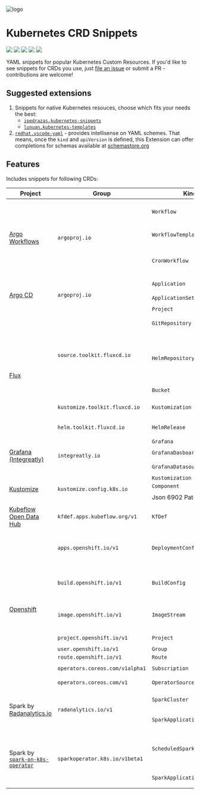 ![logo](https://raw.githubusercontent.com/tumido/crd-snippets/master/docs/assets/icon_large.png)

# Kubernetes CRD Snippets

[![](https://img.shields.io/github/v/release/tumido/crd-snippets)](https://github.com/tumido/crd-snippets/releases)
[![](https://img.shields.io/visual-studio-marketplace/v/tumido.crd-snippets?label=vs%20marketplace)](https://marketplace.visualstudio.com/items?itemName=tumido.crd-snippets)
[![](https://img.shields.io/open-vsx/v/tumido/crd-snippets)](https://open-vsx.org/extension/tumido/crd-snippets)
[![](https://img.shields.io/github/license/tumido/crd-snippets)](https://github.com/tumido/crd-snippets/blob/master/LICENSE)
[![](https://img.shields.io/github/workflow/status/tumido/crd-snippets/Release)](https://github.com/tumido/crd-snippets/actions?query=workflow%3ARelease)

YAML snippets for popular Kubernetes Custom Resources. If you'd like to see snippets for CRDs you use, just [file an issue](https://github.com/tumido/crd-snippets/issues/new) or submit a PR - contributions are welcome!

## Suggested extensions

1. Snippets for native Kubernetes resouces, choose which fits your needs the best:
   - [`ipedrazas.kubernetes-snippets`](https://marketplace.visualstudio.com/items?itemName=ipedrazas.kubernetes-snippets)
   - [`lunuan.kubernetes-templates`](https://marketplace.visualstudio.com/items?itemName=lunuan.kubernetes-templates)
2. [`redhat.vscode-yaml`](https://marketplace.visualstudio.com/items?itemName=redhat.vscode-yaml) - provides intellisense on YAML schemes. That means, once the `kind` and `apiVersion` is defined, this Extension can offer completions for schemas available at [schemastore.org](https://www.schemastore.org/json/)

## Features

Includes snippets for following CRDs:

<table>
   <thead>
      <tr>
         <th>Project</th>
         <th>Group</th>
         <th>Kind</th>
         <th>Snippet prefix</th>
      </tr>
   </thead>
   <tbody>
      <tr>
         <td rowspan=3><a href="https://argoproj.github.io/argo-workflows/">Argo Workflows</a></td>
         <td rowspan=3><code>argoproj.io</code></td>
         <td><code>Workflow</code></td>
         <td><code>argo-workflow</code><br /><code>argo-wf</code><br /><code>argo-wf-template-ref</code></td>
      </tr>
      <tr>
         <td><code>WorkflowTemplate</code></td>
         <td><code>argo-workflowtemplate</code><br /><code>argo-wftmpl</code></td>
      </tr>
      <tr>
         <td><code>CronWorkflow</code></td>
         <td><code>argo-cronworkflow</code><br /><code>argo-cronwf</code><br /><code>argo-cronwf-template-ref</code></td>
      </tr>
      <tr>
         <td rowspan=3><a href="https://argo-cd.readthedocs.io/en/stable/">Argo CD</a></td>
         <td rowspan=3><code>argoproj.io</code></td>
         <td><code>Application</code></td>
         <td><code>argocd-application</code></td>
      </tr>
      <tr>
         <td><code>ApplicationSet</code></td>
         <td><code>argocd-application-set</code></td>
      </tr>
      <tr>
         <td><code>Project</code></td>
         <td><code>argocd-project</code></td>
      </tr>
      <tr>
         <td rowspan=5><a href="https://fluxcd.io/">Flux</a></td>
         <td rowspan=3><code>source.toolkit.fluxcd.io</code></td>
         <td><code>GitRepository</code></td>
         <td><code>flux2-gitrepository</code><br/><code>gitrepository</code></td>
      </tr>
      <tr>
         <td><code>HelmRepository</code></td>
         <td><code>flux2-helmrepository</code><br/><code>helmrepository</code><br/><code>flux2-helmrepository-oci</code><br/><code>helmrepository-oci</code></td>
      </tr>
      <tr>
         <td><code>Bucket</code></td>
         <td><code>flux2-bucket</code><br/><code>bucket</code></td>
      </tr>
      <tr>
         <td><code>kustomize.toolkit.fluxcd.io</code></td>
         <td><code>Kustomization</code></td>
         <td><code>flux2-kustomization</code><br/><code>kustomization</code></td>
      </tr>
      <tr>
         <td><code>helm.toolkit.fluxcd.io</code></td>
         <td><code>HelmRelease</code></td>
         <td><code>flux2-helmrelease</code><br/><code>helmrelease</code></td>
      </tr>
      <tr>
         <td rowspan=3><a href="https://github.com/integr8ly/grafana-operator">Grafana (Integreatly)</a></td>
         <td rowspan=3><code>integreatly.io</code></td>
         <td><code>Grafana</code></td>
         <td><code>grafana-instance</code></td>
      </tr>
      <tr>
         <td><code>GrafanaDasboard</code></td>
         <td><code>grafana-dashboard</code></td>
      </tr>
      <tr>
         <td><code>GrafanaDatasource</code></td>
         <td><code>grafana-datasource</code></td>
      </tr>
      <tr>
         <td rowspan=3><a href="https://kustomize.io/">Kustomize</a></td>
         <td rowspan=3><code>kustomize.config.k8s.io</code></td>
         <td><code>Kustomization</code></td>
         <td><code>kustomization</code></td>
      </tr>
      <tr>
         <td><code>Component</code></td>
         <td><code>component</code></td>
      </tr>
      <tr>
         <td>Json 6902 Patch</td>
         <td><code>json-patch</code><br /><code>json-6902</code></td>
      </tr>
      <tr>
         <td><a href="https://www.kubeflow.org/">Kubeflow</a><br /><a href="https://opendatahub.io/">Open Data Hub</a></td>
         <td><code>kfdef.apps.kubeflow.org/v1</code></td>
         <td><code>KfDef</code></td>
         <td><code>kubeflow-kfdef<br />odh-kfdef</code></td>
      </tr>
      <tr>
         <td rowspan=8><a href="https://docs.openshift.com/">Openshift</a></td>
         <td><code>apps.openshift.io/v1</code></td>
         <td><code>DeploymentConfig</code></td>
         <td><code>openshift-deploymentconfig<br />openshift-deployment-config<br />openshift-dc</code></td>
      </tr>
      <tr>
         <td><code>build.openshift.io/v1</code></td>
         <td><code>BuildConfig</code></td>
         <td><code>openshift-buildconfig<br />openshift-build-config<br />openshift-bc</code></td>
      </tr>
      <tr>
         <td><code>image.openshift.io/v1</code></td>
         <td><code>ImageStream</code></td>
         <td><code>openshift-imagestream<br />openshift-image-stream<br />openshift-is</code></td>
      </tr>
      <tr>
         <td><code>project.openshift.io/v1</code></td>
         <td><code>Project</code></td>
         <td><code>openshift-project</code></td>
      </tr>
      <tr>
         <td><code>user.openshift.io/v1</code></td>
         <td><code>Group</code></td>
         <td><code>openshift-group</code></td>
      </tr>
      <tr>
         <td><code>route.openshift.io/v1</code></td>
         <td><code>Route</code></td>
         <td><code>openshift-route</code></td>
      </tr>
      <tr>
         <td><code>operators.coreos.com/v1alpha1</code></td>
         <td><code>Subscription</code></td>
         <td><code>openshift-subscription</code></td>
      </tr>
      <tr>
         <td><code>operators.coreos.com/v1</code></td>
         <td><code>OperatorSource</code></td>
         <td><code>openshift-operator-source</code></td>
      </tr>
      <tr>
         <td rowspan=2>Spark by <a href="https://github.com/radanalyticsio/spark-operator">Radanalytics.io</a></td>
         <td rowspan=2><code>radanalytics.io/v1</code></td>
         <td><code>SparkCluster</code></td>
         <td><code>radanalyticsio-spark-cluster<br />spark-cluster</code></td>
      </tr>
      <tr>
         <td><code>SparkApplication</code></td>
         <td><code>radanalyticsio-spark-application</td>
      </tr>
      <tr>
         <td rowspan=2>Spark by <a href="https://github.com/GoogleCloudPlatform/spark-on-k8s-operator"><code>spark-on-k8s-operator</code></a></td>
         <td rowspan=2><code>sparkoperator.k8s.io/v1beta1</code></td>
         <td><code>ScheduledSparkApplication</code></td>
         <td><code>spark-on-k8s-operator-scheduled-spark-application<br />scheduled-spark-application</code></td>
      </tr>
      <tr>
         <td><code>SparkApplication</code></td>
         <td><code>spark-on-k8s-operator-spark-application</td>
      </tr>
   </tbody>
</table>
